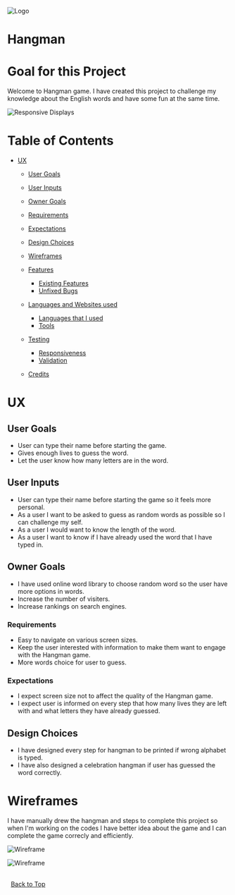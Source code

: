 ![Logo](assets/images/logo.jpg)

# Hangman

# Goal for this Project
Welcome to Hangman game.
I have created this project to challenge my knowledge about the English words and have some fun at the same time.

![Responsive Displays](images/webpage/responsiveness.PNG)

# Table of Contents
* [UX](#ux "UX")
    * [User Goals](#user-goals)
    * [User Inputs](#user-inputs)
    * [Owner Goals](#owner-goals)
    * [Requirements](#requirements)
    * [Expectations](#expectations)
    * [Design Choices](#design-choices)
    * [Wireframes](#wireframes)
    * [Features](#features)
        * [Existing Features](#existing-features)
        * [Unfixed Bugs](#unfixed-bugs)
    * [Languages and Websites used](#languages-and-websites-used)
        * [Languages that I used](#languages-that-i-used)
        * [Tools](#tools)
    * [Testing](#testing)
        * [Responsiveness](#responsiveness)
        * [Validation](#validation)
    
    * [Credits](#credits)

# UX

## User Goals
* User can type their name before starting the game.
* Gives enough lives to guess the word.
* Let the user know how many letters are in the word.

## User Inputs
* User can type their name before starting the game so it feels more personal.
* As a user I want to be asked to guess as random words as possible so I can challenge my self.
* As a user I would want to know the length of the word.
* As a user I want to know if I have already used the word that I have typed in.

## Owner Goals
* I have used online word library to choose random word so the user have more options in words.
* Increase the number of visiters.
* Increase rankings on search engines.

### Requirements
* Easy to navigate on various screen sizes.
* Keep the user interested with information to make them want to engage with the Hangman game.
* More words choice for user to guess.

### Expectations
* I expect screen size not to affect the quality of the Hangman game.
* I expect user is informed on every step that how many lives they are left with and what letters they have already guessed.

## Design Choices
* I have designed every step for hangman to be printed if wrong alphabet is typed.
* I have also designed a celebration hangman if user has guessed the word correctly.

# Wireframes
I have manually drew the hangman and steps to complete this project so when I'm working on the codes I have better idea about the game and I can complete the game correcly and efficiently.

![Wireframe](assets/images/wireframes/main-quiz.jpg)

![Wireframe](assets/images/wireframes/scoreboard.jpg)

\
&nbsp;
[Back to Top](#table-of-contents)
\
&nbsp;